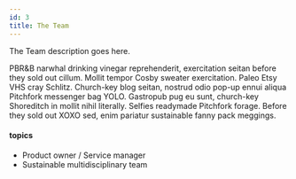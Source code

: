 ```yaml
---
id: 3
title: The Team
---
```


The Team description goes here.

PBR&B narwhal drinking vinegar reprehenderit, exercitation seitan before they sold out cillum. Mollit tempor Cosby sweater exercitation. Paleo Etsy VHS cray Schlitz. Church-key blog seitan, nostrud odio pop-up ennui aliqua Pitchfork messenger bag YOLO. Gastropub pug eu sunt, church-key Shoreditch in mollit nihil literally. Selfies readymade Pitchfork forage. Before they sold out XOXO sed, enim pariatur sustainable fanny pack meggings.

#### topics
- Product owner / Service manager
- Sustainable multidisciplinary team
